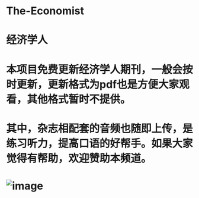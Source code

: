 # The-Economist
# 经济学人
#   本项目免费更新经济学人期刊，一般会按时更新，更新格式为pdf也是方便大家观看，其他格式暂时不提供。
# 其中，杂志相配套的音频也随即上传，是练习听力，提高口语的好帮手。如果大家觉得有帮助，欢迎赞助本频道。
# ![image](https://github.com/joe1206/The-Economist/blob/master/buy_me_coffee.png)
